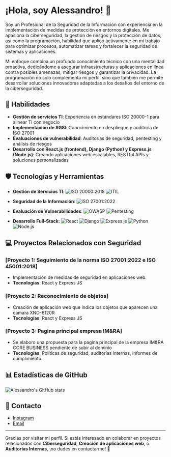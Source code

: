 # ¡Hola, soy Alessandro! 👋

Soy un Profesional de la Seguridad de la Información con experiencia en la implementación de medidas de protección en entornos digitales. Me apasiona la ciberseguridad, la gestión de riesgos y la protección de datos, así como la programación, habilidad que aplico activamente en mi trabajo para optimizar procesos, automatizar tareas y fortalecer la seguridad de sistemas y aplicaciones.

Mi enfoque combina un profundo conocimiento técnico con una mentalidad proactiva, dedicándome a asegurar infraestructuras y aplicaciones en línea contra posibles amenazas, mitigar riesgos y garantizar la privacidad. La programación no solo complementa mi perfil, sino que también me permite desarrollar soluciones innovadoras adaptadas a los desafíos del entorno de la ciberseguridad.

## 🔐 Habilidades

- **Gestión de servicios TI**: Experiencia en estándares ISO 20000-1 para alinear TI con negocio
- **Implementación de SGSI**: Conocimiento en despliegue y auditoría de ISO 27001
- **Evaluaciones de vulnerabilidad**: Auditorías de seguridad, pentesting y análisis de riesgos
- **Desarrollo con React.js (frontend), Django (Python) y Express.js (Node.js)**: Creando aplicaciones web escalables, RESTful APIs y soluciones personalizadas

## 🛡️ Tecnologías y Herramientas

- **Gestión de Servicios TI**: 
  ![ISO 20000:2018](https://img.shields.io/badge/ISO%2020000-1-004584?style=for-the-badge&logo=iso&logoColor=white)
  ![ITIL](https://img.shields.io/badge/ITIL-0F7DC2?style=for-the-badge&logo=itil&logoColor=white)

- **Seguridad de la Información**: 
  ![ISO 27001:2022](https://img.shields.io/badge/ISO%2027001-004584?style=for-the-badge&logo=iso&logoColor=white)

- **Evaluación de Vulnerabilidades**: 
  ![OWASP](https://img.shields.io/badge/OWASP-000000?style=for-the-badge&logo=owasp&logoColor=white)
  ![Pentesting](https://img.shields.io/badge/Pentesting-FF6D00?style=for-the-badge&logo=metasploit&logoColor=white)

- **Desarrollo Full-Stack**: 
  ![React](https://img.shields.io/badge/React-61DAFB?style=for-the-badge&logo=react&logoColor=black)
  ![Django](https://img.shields.io/badge/Django-092E20?style=for-the-badge&logo=django&logoColor=white)
  ![Express.js](https://img.shields.io/badge/Express.js-000000?style=for-the-badge&logo=express&logoColor=white)
  ![Python](https://img.shields.io/badge/Python-3776AB?style=for-the-badge&logo=python&logoColor=white)
  ![Node.js](https://img.shields.io/badge/Node.js-339933?style=for-the-badge&logo=node.js&logoColor=white)

## 💻 Proyectos Relacionados con Seguridad

### [Proyecto 1: Seguimiento de la norma ISO 27001:2022 e ISO 45001:2018]
- Implementación de medidas de seguridad en aplicaciones web.
- **Tecnologías**: React y Express JS

### [Proyecto 2: Reconocimiento de objetos]
- Creación de aplicación web que indica los objetos que aparecen una camara XNO-6120R
- **Tecnologías**: React y Express JS

### [Proyecto 3: Pagina principal empresa IM&RA]
- Se elaboro una propuesta para la pagina principal de la empresa IM&RA CORE BUSINESS pendiente de subir al dominio
- **Tecnologías**: Políticas de seguridad, auditorías internas, informes de cumplimiento.

## 📊 Estadísticas de GitHub

![Alessandro's GitHub stats](https://github-readme-stats.vercel.app/api?username=xxatomm&show_icons=true&hide_title=true&count_private=true&theme=dark)

## 📧 Contacto

- [Instagram](https://www.instagram.com/alessandro___3112?igsh=MW1semp3M2dmMGxiMg==)
- [Email](mailto:alessandromg213314312@hotmail.com)

---

Gracias por visitar mi perfil. Si estás interesado en colaborar en proyectos relacionados con **Ciberseguridad**, **Creación de aplicaciones web**, o **Auditorías Internas**, ¡no dudes en contactarme! 🚀
